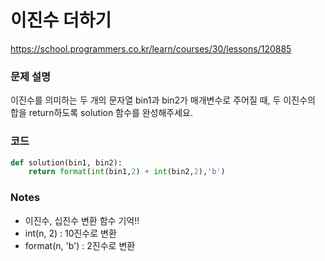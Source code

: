 # 이진수 더하기
https://school.programmers.co.kr/learn/courses/30/lessons/120885

### 문제 설명
이진수를 의미하는 두 개의 문자열 bin1과 bin2가 매개변수로 주어질 때, 두 이진수의 합을 return하도록 solution 함수를 완성해주세요.

### 코드
```python
def solution(bin1, bin2):
    return format(int(bin1,2) + int(bin2,2),'b')
```

### Notes
- 이진수, 십진수 변환 함수 기억!!
- int(n, 2) : 10진수로 변환
- format(n, 'b') : 2진수로 변환